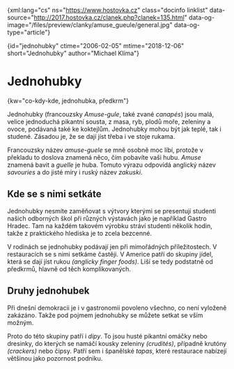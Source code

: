 
{xml:lang="cs" ns="https://www.hostovka.cz" class="docinfo linklist" data-source="http://2017.hostovka.cz/clanek.php?clanek=135.html" data-og-image="/files/preview/clanky/amuse_gueule/general.jpg" data-og-type="article"}

{id="jednohubky" ctime="2006-02-05" mtime="2018-12-06" short="Jednohubky" author="Michael Klíma"}

# Jednohubky

{kw="co-kdy-kde, jednohubka, předkrm"}

Jednohubky (francouzsky _Amuse-gule_, také zvané _canapés_) jsou malá, velice jednoduchá pikantní sousta, z masa, ryb, plodů moře, zeleniny a ovoce, podávaná také ke koktejlům. Jednohubky mohou být jak teplé, tak i studené. Zásadou je, že se dají jíst třeba i ve stoje rukama.

Francouzsky název _amuse-guele_ se mně osobně moc líbí, protože v překladu to doslova znamená něco, čím pobavíte vaši hubu. _Amuse_ znamená bavit a _guelle_ je huba. Tomuto výrazu odpovídá anglický název _savouries_ a do jisté míry i ruský název _zakuski_.

## Kde se s nimi setkáte

Jednohubky nesmíte zaměňovat s výtvory kterými se presentují studenti našich odborných škol při různých výstavách jako je například Gastro Hradec. Tam na každém takovém výrobku stráví studenti několik hodin, takže z praktického hlediska je to zcela bezcenné.

V rodinách se jednohubky podávají jen při mimořádných příležitostech. V restauracích se s nimi setkáme častěji. V Americe patří do skupiny  jídel, která se dají jíst rukou _(anglicky finger foods)_. Liší se tedy podstatně od předkrmů, hlavně od těch komplikovaných.

## Druhy jednohubek

Při dnešní demokracii je i v gastronomii povoleno všechno, co není vyloženě zakázáno. Takže pod pojmem jednohubky se můžete setkat se vším možným.

Proto do této skupiny patří i _dipy_. To jsou husté pikantní omáčky nebo dresinky, do kterých se namáčí kousky zeleniny _(crudités)_, případně krutóny _(crackers)_ nebo čipsy. Patří sem i španělské _tapas_, které restaurace nabízejí většinou jako pozornost podniku.
